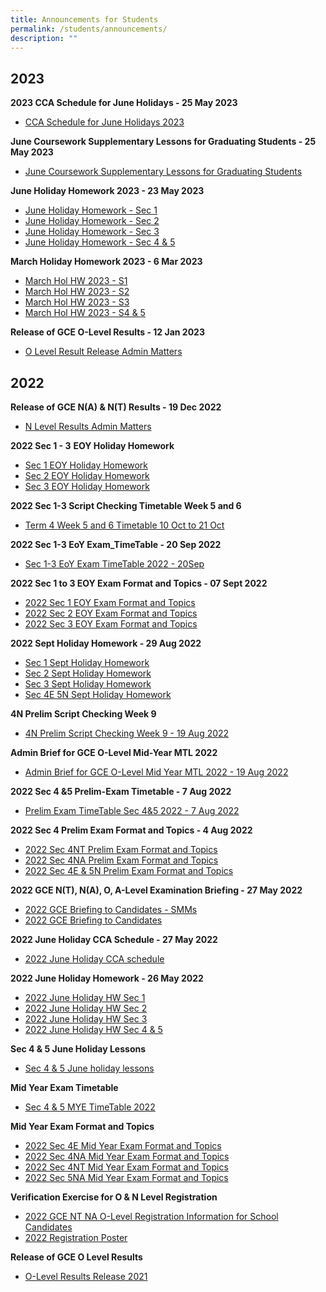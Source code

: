 ```yaml
---
title: Announcements for Students
permalink: /students/announcements/
description: ""
---
```

2023
--------------
**2023 CCA Schedule for June Holidays - 25 May 2023**
* [CCA Schedule for June Holidays 2023](/files/Announcements%20for%20Students/2023/2023%20cca%20june%20holiday%20schedule.pdf)


**June Coursework Supplementary Lessons for Graduating Students - 25 May 2023**
* [June Coursework Supplementary Lessons for Graduating Students](/files/Announcements%20for%20Students/2023/2023%20yss%20june%20csl%20for%20graduating%20students_v2.pdf)


**June Holiday Homework 2023 - 23 May 2023**

* [June Holiday Homework - Sec 1](/files/Announcements%20for%20Students/2023/june%20holiday%20hmwk%20-%20s1.pdf)
* [June Holiday Homework - Sec 2](/files/Announcements%20for%20Students/2023/june%20holiday%20hmwk%20-%20s2.pdf)
* [June Holiday Homework - Sec 3](/files/Announcements%20for%20Students/2023/june%20holiday%20hmwk%20-%20s3.pdf)
* [June Holiday Homework - Sec 4 & 5](/files/Announcements%20for%20Students/2023/june%20hol%20hw%202023%20-%20s45.pdf)


**March Holiday Homework 2023 - 6 Mar 2023**

* [March Hol HW 2023 - S1](/files/Announcements%20for%20Students/2023/March%20Hol%20HW%202023%20-%20S1.pdf)
* [March Hol HW 2023 - S2](/files/Announcements%20for%20Students/2023/March%20Hol%20HW%202023%20-%20S2.pdf)
* [March Hol HW 2023 - S3](/files/Announcements%20for%20Students/2023/March%20Hol%20HW%202023%20-%20S3.pdf)
* [March Hol HW 2023 - S4 & 5](/files/Announcements%20for%20Students/2023/March%20Hol%20HW%202023%20-%20S45.pdf)

**Release of GCE O-Level Results - 12 Jan 2023**

* [O Level Result Release Admin Matters](/files/Announcements%20for%20Students/2023/O%20Level%20Result%20Release_Admin%20brief-%2012%20Jan%202023.pdf)

2022
------------------

**Release of GCE N(A) & N(T) Results - 19 Dec 2022**  

* [N Level Results Admin Matters](/files/Announcements/N%20Level_Results_Admin_Matters.pdf)

**2022 Sec 1 - 3** **EOY Holiday Homework**

* [Sec 1 EOY Holiday Homework](/files/Announcements/Sec%201%20EOY%20Holiday%20Homework.pdf)
* [Sec 2 EOY Holiday Homework](/files/Announcements/Sec%202%20EOY%20Holiday%20Homework.pdf)
* [Sec 3 EOY Holiday Homework](/files/Announcements/Sec%203%20EOY%20Holiday%20Homework.pdf)

**2022 Sec 1-3 Script Checking Timetable Week 5 and 6**

* [Term 4 Week 5 and 6 Timetable 10 Oct to 21 Oct](/files/Announcements/Term%204%20Week%205%20and%206%20Timetable%2010%20Oct%20to%2021%20Oct.pdf)

**2022 Sec 1-3 EoY Exam\_TimeTable - 20 Sep 2022**

* [Sec 1-3 EoY Exam TimeTable 2022 - 20Sep](/files/Announcements/Sec%201-3%20EoY%20Exam_TimeTable_2022%2020Sep.pdf)

**2022 Sec 1 to 3 EOY Exam Format and Topics - 07 Sept 2022**  

* [2022 Sec 1 EOY Exam Format and Topics](/files/Announcements/2022%20Sec%201%20EOY%20Exam%20Format%20and%20Topics.pdf)
* [2022 Sec 2 EOY Exam Format and Topics](/files/Announcements/Sec%202%20EOY%20Exam%20Format%20and%20Topics%207Sep.pdf)
* [2022 Sec 3 EOY Exam Format and Topics](/files/Announcements/2022%20Sec%203%20EOY%20Exam%20Format%20and%20Topics.pdf)

**2022 Sept Holiday Homework - 29 Aug 2022**  

* [Sec 1 Sept Holiday Homework](/files/Announcements/Sec%201%20Sept%20Hol%20Homework.pdf)
* [Sec 2 Sept Holiday Homework](/files/Announcements/Sec%202%20Sept%20Hol%20Homework.pdf)
* [Sec 3 Sept Holiday Homework](/files/Announcements/Sec%203%20Sept%20Hol%20Homework.pdf)
* [Sec 4E 5N Sept Holiday Homework](/files/Announcements/Sec%204E%205N%20Sept%20Hol%20Homework.pdf)

**4N Prelim Script Checking Week 9**  

* [4N Prelim Script Checking Week 9 - 19 Aug 2022](/files/Announcements/4N%20Prelim%20Script%20Checking%20Week%209.pdf)

**Admin Brief for GCE O-Level Mid-Year MTL 2022**

* [Admin Brief for GCE O-Level Mid Year MTL 2022 - 19 Aug 2022](/files/Announcements/Admin%20Brief%20for%20GCE%20O-Level%20Mid%20Year%20MTL%202022.pdf)

**2022 Sec 4 &5 Prelim-Exam Timetable - 7 Aug 2022**  

* [Prelim Exam TimeTable Sec 4&5 2022 - 7 Aug 2022](/files/Announcements/Prelim-Exam_TimeTable-Sec-4and5_2022%207Aug22.pdf)

**2022 Sec 4 Prelim Exam Format and Topics - 4 Aug 2022**  

* [2022 Sec 4NT Prelim Exam Format and Topics](/files/Announcements/2022%20Sec%204NT%20Prelim%20Exam%20Format%20and%20Topics.pdf)
* [2022 Sec 4NA Prelim Exam Format and Topics](/files/Announcements/2022%20Sec%204NA%20Prelim%20Exam%20Format%20and%20Topics.pdf)
* [2022 Sec 4E & 5N Prelim Exam Format and Topics](/files/Announcements/2022%20Sec%204E5N%20Prelim%20Exam%20Format%20and%20Topics.pdf)

**2022 GCE N(T), N(A), O, A-Level Examination Briefing - 27 May 2022**

* [2022 GCE Briefing to Candidates - SMMs](/files/Announcements/2022%20GCE%20Briefing%20to%20Candidates%20-%20SMMs_12May2022.pdf)
* [2022 GCE Briefing to Candidates](/files/Announcements/2022%20GCE%20Briefing%20to%20Candidates_12May2022.pdf)

**2022 June Holiday CCA Schedule - 27 May 2022**

* [2022 June Holiday CCA schedule](/files/Announcements/Jun%2022%20Holiday%20CCA%20schedule.pdf)

**2022 June Holiday Homework - 26 May 2022**

* [2022 June Holiday HW Sec 1](/files/Announcements/2022%20June%20Holiday%20HW%20Sec%201.pdf)
* [2022 June Holiday HW Sec 2](/files/Announcements/2022%20June%20Holiday%20HW%20Sec%202.pdf)
* [2022 June Holiday HW Sec 3](/files/Announcements/2022%20June%20Holiday%20HW%20Sec%203.pdf)
* [2022 June Holiday HW Sec 4 & 5](/files/Announcements/2022%20June%20Holiday%20HW%20Sec%204%20%205.pdf)

**Sec 4 & 5 June Holiday Lessons**

* [Sec 4 & 5 June holiday lessons](/files/Announcements/S4%20%205%20June%20holiday%20lessons.pdf)

**Mid Year Exam Timetable**

* [Sec 4 & 5 MYE TimeTable 2022](/files/Announcements/MYE_TimeTable%20Sec%204%20%205_2022%20updated%2018%20Apr.pdf)

**Mid Year Exam Format and Topics**

* [2022 Sec 4E Mid Year Exam Format and Topics](/files/Announcements/2022%20Sec%204E%20Mid%20Year%20Exam%20Format%20and%20Topics.pdf)
* [2022 Sec 4NA Mid Year Exam Format and Topics](/files/Announcements/2022%20Sec%204NA%20Mid%20Year%20Exam%20Format%20and%20Topics.pdf)
* [2022 Sec 4NT Mid Year Exam Format and Topics](/files/Announcements/2022%20Sec%204NT%20Mid%20Year%20Exam%20Format%20and%20Topics.pdf)
* [2022 Sec 5NA Mid Year Exam Format and Topics](/files/Announcements/2022%20Sec%205NA%20Mid%20Year%20Exam%20Format%20and%20Topics.pdf)

**Verification Exercise for O & N Level Registration**

* [2022 GCE NT NA O-Level Registration Information for School Candidates](/files/Announcements/2022%20GCE%20NT%20NA%20O-Level%20Registration%20Information%20for%20School%20Candidates.pdf)
* [2022 Registration Poster](/files/Announcements/2022%20Registration%201%20Page%20Poster.pdf)

**Release of GCE O Level Results**

* [O-Level Results Release 2021](/files/Announcements/O-Level%20Results%202021.pdf)